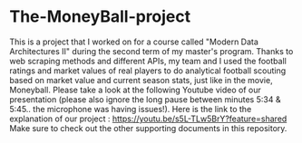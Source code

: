 # The-MoneyBall-project

This is a project that I worked on for a course called "Modern Data Architectures II" during the second term of my master's program. Thanks to web scraping methods and different APIs,
my team and I used the football ratings and market values of real players to do analytical football scouting based on market value and current season stats, just like in the movie, Moneyball. 
Please take a look at the following Youtube video of our presentation (please also ignore the long pause between minutes 5:34 & 5:45.. the microphone was having issues!). 
Here is the link to the explanation of our project : https://youtu.be/s5L-TLw5BrY?feature=shared
Make sure to check out the other supporting documents in this repository. 
